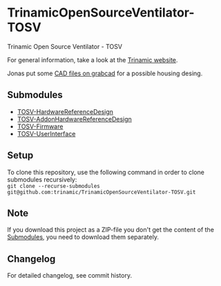 # TrinamicOpenSourceVentilator-TOSV

Trinamic Open Source Ventilator - TOSV

For general information, take a look at the [Trinamic website](https://www.trinamic.com/solutions/medical/tosv).

Jonas put some [CAD files on grabcad](https://grabcad.com/library/covid19-last-resort-ventilator-1) for a possible housing desing.

## Submodules

* [TOSV-HardwareReferenceDesign](https://github.com/trinamic/TOSV-HardwareReferenceDesign)  
* [TOSV-AddonHardwareReferenceDesign](https://github.com/trinamic/TOSV-AddonHardwareReferenceDesign)
* [TOSV-Firmware](https://github.com/trinamic/TOSV-Firmware)  
* [TOSV-UserInterface](https://github.com/trinamic/TOSV-UserInterface)

## Setup

To clone this repository, use the following command in order to clone submodules recursively:  
`git clone --recurse-submodules git@github.com:trinamic/TrinamicOpenSourceVentilator-TOSV.git`

## Note

If you download this project as a ZIP-file you don't get the content of the [Submodules](#Submodules), you need to download them separately.

## Changelog

For detailed changelog, see commit history.
